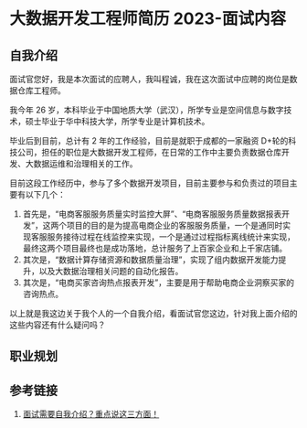 # 大数据开发工程师简历 2023-面试内容


## 自我介绍


面试官您好，我是本次面试的应聘人，我叫程诚，我在这次面试中应聘的岗位是数据仓库工程师。

我今年 26 岁，本科毕业于中国地质大学（武汉），所学专业是空间信息与数字技术，硕士毕业于华中科技大学，所学专业是计算机技术。

毕业后到目前，总计有 2 年的工作经验，目前是就职于成都的一家融资 D+轮的科技公司，担任的职位是大数据开发工程师，在日常的工作中主要负责数据仓库开发、大数据运维和治理相关的工作。

目前这段工作经历中，参与了多个数据开发项目，目前主要参与和负责过的项目主要有以下几个：
1. 首先是，“电商客服服务质量实时监控大屏”、“电商客服服务质量数据报表开发”，这两个项目的目的是为提高电商企业的客服服务质量，一个是通同时实现客服服务接待过程在线监控来实现，一个是通过过程指标离线统计来实现，最终这两个项目最终也是成功落地，总计服务了上百家企业和上千家店铺。
2. 其次是，“数据计算存储资源和数据质量治理”，实现了组内数据开发能力提升，以及大数据治理相关问题的自动化报告。
3. 其次是，“电商买家咨询热点报表开发”，主要是用于帮助电商企业洞察买家的咨询热点。

以上就是我这边关于我个人的一个自我介绍，看面试官您这边，针对我上面介绍的这些内容还有什么疑问吗？


## 职业规划


## 参考链接
1. [面试需要自我介绍？重点说这三方面！](https://www.bilibili.com/video/BV1vj411z7Kv)